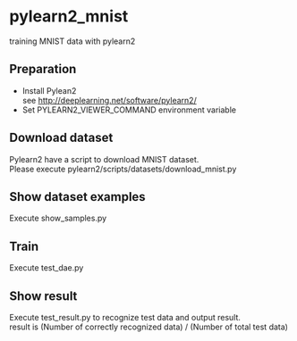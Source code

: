 pylearn2_mnist
==============

training MNIST data with pylearn2

## Preparation

* Install Pylean2  
see http://deeplearning.net/software/pylearn2/
* Set PYLEARN2_VIEWER_COMMAND environment variable

## Download dataset

Pylearn2 have a script to download MNIST dataset.  
Please execute pylearn2/scripts/datasets/download_mnist.py

## Show dataset examples

Execute show_samples.py

## Train

Execute test_dae.py

## Show result

Execute test_result.py to recognize test data and output result.  
result is (Number of correctly recognized data) / (Number of total test data)
